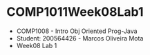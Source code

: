 # COMP1011Week08Lab1

- COMP1008 - Intro Obj Oriented Prog-Java
- Student: 200564426 - Marcos Oliveira Mota
- Week08 Lab 1
